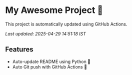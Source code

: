 # My Awesome Project 🚀

This project is automatically updated using GitHub Actions.

_Last updated: 2025-04-29 14:51:18 IST_

## Features
- Auto-update README using Python 🐍
- Auto Git push with GitHub Actions 🤖
